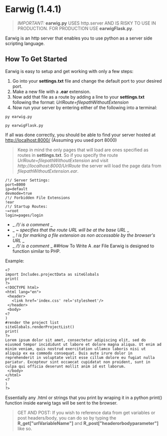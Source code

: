 # Earwig (1.4.1)
>_IMPORTANT:_ __earwig.py__ USES http.server AND IS RISKY TO USE IN PRODUCTION.  FOR PRODUCTION USE __earwigFlask.py__.

 Earwig is an http server that enables you to use python as a server side scripting language.
 ## How To Get Started
 Earwig is easy to setup and get working with only a few steps:
1. Go into your __settings.txt__ file and change the default port to your desired port.
2. Make a new file with a __.ear__ extension.
3. Now add that file as a route by adding a line to your __settings.txt__ following the format: _UrlRoute=filepathWithoutExtension_
4. Now run your server by entering either of the following into a terminal:
```
py earwig.py
```

```
py earwigFlask.py
```
If all was done correctly, you should be able to find your server hosted at [http://localhost:8000/](http://localhost:8000/) (Assuming you used port 8000)

> Keep in mind the only pages that will load are ones specified as routes in __settings.txt__.  So if you specify the route _UrlRoute=filepathWithoutExtension_ and visit _http://localhost:8000/UrlRoute_ the server will load the page data from _filepathWithoutExtension.ear_.
```
/!/ Server Settings:
port=8000
ip=default
devmode=true
/!/ Forbidden File Extensions
!ear
/!/ Startup Routes:
~=root
login=pages/login
```
 - _ _/!/ is a comment_ _
 - _ _~ specifies that the route URL will be at the base URL_ _
 - _ _! is for marking a file extension as non accessable by the browser's URL_ _
 - _ _/!/ is a comment_ _
 ##How To Write A .ear File
 Earwig is designed to function similar to PHP.  
 
 Example:
 ```
 <?
import Includes.projectData as siteGlobals
print(
?>
<!DOCTYPE html>
<html lang="en">
  <header>
	<link href='index.css' rel='stylesheet'/>
  </header>
  <body>
<?
)
#render the project list
siteGlobals.renderProjectList()
print(
?>
Lorem ipsum dolor sit amet, consectetur adipiscing elit, sed do eiusmod tempor incididunt ut labore et dolore magna aliqua. Ut enim ad minim veniam, quis nostrud exercitation ullamco laboris nisi ut aliquip ex ea commodo consequat. Duis aute irure dolor in reprehenderit in voluptate velit esse cillum dolore eu fugiat nulla pariatur. Excepteur sint occaecat cupidatat non proident, sunt in culpa qui officia deserunt mollit anim id est laborum.
  </body>
</html>
<?
)
?>
```
Essentially any .html or strings that you print by wraping it in a python print() function inside earwig tags _<? ?>_ will be sent to the browser.
> GET AND POST: If you wish to reference data from get variables or post headers/body, you can do so by typing the **R_get["urlVariableName"]** and **R_post["headerorbodyparameter"]** like so.
